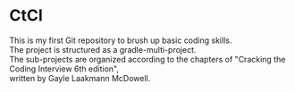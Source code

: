 # CtCI

This is my first Git repository to brush up basic coding skills.<br>
The project is structured as a gradle-multi-project.<br>
The sub-projects are organized according to the chapters of "Cracking the Coding Interview 6th edition", <br>
written by Gayle Laakmann McDowell.

